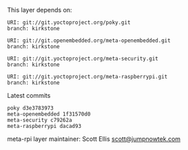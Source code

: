 This layer depends on:

    URI: git://git.yoctoproject.org/poky.git
    branch: kirkstone

    URI: git://git.openembedded.org/meta-openembedded.git
    branch: kirkstone

    URI: git://git.yoctoproject.org/meta-security.git
    branch: kirkstone

    URI: git://git.yoctoproject.org/meta-raspberrypi.git
    branch: kirkstone

Latest commits

    poky d3e3783973
    meta-openembedded 1f31570d0
    meta-security c79262a
    meta-raspberrypi dacad93

meta-rpi layer maintainer: Scott Ellis <scott@jumpnowtek.com>

